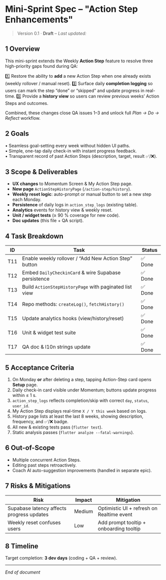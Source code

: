 # Mini-Sprint Spec – "Action Step Enhancements"  

> Version 0.1 · **Draft** – _Last updated: <!-- yyyy-mm-dd auto-filled by commit hook -->_

## 1 Overview
This mini-sprint extends the Weekly **Action Step** feature to resolve three high-priority gaps found during QA:

1️⃣ Restore the ability to **add** a new Action Step when one already exists (weekly rollover / manual reset).
2️⃣ Surface daily **completion logging** so users can mark the step “done” or “skipped” and update progress in real-time.
3️⃣ Provide a **history view** so users can review previous weeks’ Action Steps and outcomes.

Combined, these changes close QA issues 1–3 and unlock full _Plan → Do → Reflect_ workflow.

## 2 Goals
• Seamless goal-setting every week without hidden UI paths.  
• Simple, one-tap daily check-in with instant progress feedback.  
• Transparent record of past Action Steps (description, target, result ✅/❌).

## 3 Scope & Deliverables
* **UX changes** to Momentum Screen & My Action Step page.
* **New page** `ActionStepHistoryPage` (`/action-step/history`).
* **Weekly reset logic**: auto-prompt or manual button to set a new step each Monday.
* **Persistence** of daily logs in `action_step_logs` (existing table).
* **Analytics** events for history view & weekly reset.
* **Unit / widget tests** (≥ 90 % coverage for new code).
* **Doc updates** (this file + QA script).

## 4 Task Breakdown
| ID | Task | Status |
|----|------|--------|
| T11 | Enable weekly rollover / “Add New Action Step” button | ✅ Done |
| T12 | Embed `DailyCheckinCard` & wire Supabase persistence | ✅ Done |
| T13 | Build `ActionStepHistoryPage` with paginated list view | ✅ Done |
| T14 | Repo methods: `createLog()`, `fetchHistory()` | ✅ Done |
| T15 | Update analytics hooks (view/history/reset) | ✅ Done |
| T16 | Unit & widget test suite | ✅ Done |
| T17 | QA doc & l10n strings update | ✅ Done |

## 5 Acceptance Criteria
1. On Monday **or** after deleting a step, tapping Action-Step card opens **Setup** page.  
2. Daily check-in card visible under Momentum; buttons update progress within ≤ 1 s.  
3. `action_step_logs` reflects completion/skip with correct `day`, `status`, `user_id`.  
4. My Action Step displays real-time `X / Y this week` based on logs.  
5. History page lists at least the last 8 weeks, showing description, frequency, and ✅/❌ badge.  
6. All new & existing tests pass (`flutter test`).  
7. Static analysis passes (`flutter analyze --fatal-warnings`).

## 6 Out-of-Scope
* Multiple concurrent Action Steps.  
* Editing past steps retroactively.  
* Coach AI auto-suggestion improvements (handled in separate epic).

## 7 Risks & Mitigations
| Risk | Impact | Mitigation |
|------|--------|-----------|
| Supabase latency affects progress updates | Medium | Optimistic UI + refresh on Realtime event |
| Weekly reset confuses users | Low | Add prompt tooltip + onboarding tooltip |

## 8 Timeline
Target completion: **3 dev days** (coding + QA + review).

---
_End of document_ 